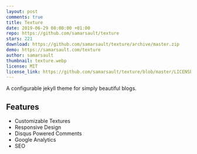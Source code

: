 ```yaml
---
layout: post
comments: true
title: Texture
date: 2019-06-29 08:00:00 +01:00
repo: https://github.com/samarsault/texture
stars: 221
download: https://github.com/samarsault/texture/archive/master.zip
demo: https://samarsault.com/texture
author: samarsault
thumbnail: texture.webp
license: MIT
license_link: https://github.com/samarsault/texture/blob/master/LICENSE.txt
---
```


A configurable jekyll theme for simply beautiful blogs.

## Features

* Customizable Textures
* Responsive Design
* Disqus Powered Comments
* Google Analytics
* SEO
